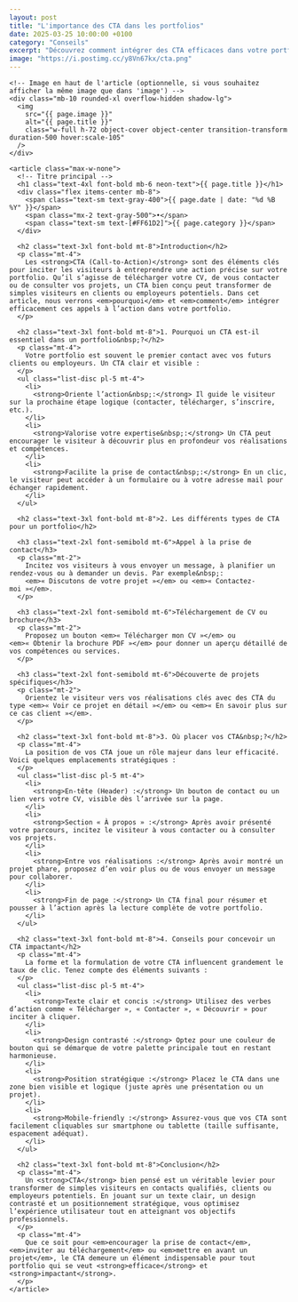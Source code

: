 ```yaml
---
layout: post
title: "L'importance des CTA dans les portfolios"
date: 2025-03-25 10:00:00 +0100
category: "Conseils"
excerpt: "Découvrez comment intégrer des CTA efficaces dans votre portfolio pour encourager vos visiteurs à passer à l'action."
image: "https://i.postimg.cc/y8Vn67kx/cta.png"
---
```


<main class="pt-24 pb-16 bg-[#0A0118] text-white">
  <div class="container mx-auto px-4 max-w-4xl">

    <!-- Image en haut de l'article (optionnelle, si vous souhaitez afficher la même image que dans 'image') -->
    <div class="mb-10 rounded-xl overflow-hidden shadow-lg">
      <img 
        src="{{ page.image }}" 
        alt="{{ page.title }}" 
        class="w-full h-72 object-cover object-center transition-transform duration-500 hover:scale-105"
      />
    </div>

    <article class="max-w-none">
      <!-- Titre principal -->
      <h1 class="text-4xl font-bold mb-6 neon-text">{{ page.title }}</h1>
      <div class="flex items-center mb-8">
        <span class="text-sm text-gray-400">{{ page.date | date: "%d %B %Y" }}</span>
        <span class="mx-2 text-gray-500">•</span>
        <span class="text-sm text-[#FF61D2]">{{ page.category }}</span>
      </div>
      
      <h2 class="text-3xl font-bold mt-8">Introduction</h2>
      <p class="mt-4">
        Les <strong>CTA (Call-to-Action)</strong> sont des éléments clés pour inciter les visiteurs à entreprendre une action précise sur votre portfolio. Qu’il s’agisse de télécharger votre CV, de vous contacter ou de consulter vos projets, un CTA bien conçu peut transformer de simples visiteurs en clients ou employeurs potentiels. Dans cet article, nous verrons <em>pourquoi</em> et <em>comment</em> intégrer efficacement ces appels à l’action dans votre portfolio.
      </p>

      <h2 class="text-3xl font-bold mt-8">1. Pourquoi un CTA est-il essentiel dans un portfolio&nbsp;?</h2>
      <p class="mt-4">
        Votre portfolio est souvent le premier contact avec vos futurs clients ou employeurs. Un CTA clair et visible :
      </p>
      <ul class="list-disc pl-5 mt-4">
        <li>
          <strong>Oriente l’action&nbsp;:</strong> Il guide le visiteur sur la prochaine étape logique (contacter, télécharger, s’inscrire, etc.).
        </li>
        <li>
          <strong>Valorise votre expertise&nbsp;:</strong> Un CTA peut encourager le visiteur à découvrir plus en profondeur vos réalisations et compétences.
        </li>
        <li>
          <strong>Facilite la prise de contact&nbsp;:</strong> En un clic, le visiteur peut accéder à un formulaire ou à votre adresse mail pour échanger rapidement.
        </li>
      </ul>

      <h2 class="text-3xl font-bold mt-8">2. Les différents types de CTA pour un portfolio</h2>
      
      <h3 class="text-2xl font-semibold mt-6">Appel à la prise de contact</h3>
      <p class="mt-2">
        Incitez vos visiteurs à vous envoyer un message, à planifier un rendez-vous ou à demander un devis. Par exemple&nbsp;: 
        <em>« Discutons de votre projet »</em> ou <em>« Contactez-moi »</em>.
      </p>

      <h3 class="text-2xl font-semibold mt-6">Téléchargement de CV ou brochure</h3>
      <p class="mt-2">
        Proposez un bouton <em>« Télécharger mon CV »</em> ou <em>« Obtenir la brochure PDF »</em> pour donner un aperçu détaillé de vos compétences ou services.
      </p>

      <h3 class="text-2xl font-semibold mt-6">Découverte de projets spécifiques</h3>
      <p class="mt-2">
        Orientez le visiteur vers vos réalisations clés avec des CTA du type <em>« Voir ce projet en détail »</em> ou <em>« En savoir plus sur ce cas client »</em>.
      </p>

      <h2 class="text-3xl font-bold mt-8">3. Où placer vos CTA&nbsp;?</h2>
      <p class="mt-4">
        La position de vos CTA joue un rôle majeur dans leur efficacité. Voici quelques emplacements stratégiques :
      </p>
      <ul class="list-disc pl-5 mt-4">
        <li>
          <strong>En-tête (Header) :</strong> Un bouton de contact ou un lien vers votre CV, visible dès l’arrivée sur la page.
        </li>
        <li>
          <strong>Section « À propos » :</strong> Après avoir présenté votre parcours, incitez le visiteur à vous contacter ou à consulter vos projets.
        </li>
        <li>
          <strong>Entre vos réalisations :</strong> Après avoir montré un projet phare, proposez d’en voir plus ou de vous envoyer un message pour collaborer.
        </li>
        <li>
          <strong>Fin de page :</strong> Un CTA final pour résumer et pousser à l’action après la lecture complète de votre portfolio.
        </li>
      </ul>

      <h2 class="text-3xl font-bold mt-8">4. Conseils pour concevoir un CTA impactant</h2>
      <p class="mt-4">
        La forme et la formulation de votre CTA influencent grandement le taux de clic. Tenez compte des éléments suivants :
      </p>
      <ul class="list-disc pl-5 mt-4">
        <li>
          <strong>Texte clair et concis :</strong> Utilisez des verbes d’action comme « Télécharger », « Contacter », « Découvrir » pour inciter à cliquer.
        </li>
        <li>
          <strong>Design contrasté :</strong> Optez pour une couleur de bouton qui se démarque de votre palette principale tout en restant harmonieuse.
        </li>
        <li>
          <strong>Position stratégique :</strong> Placez le CTA dans une zone bien visible et logique (juste après une présentation ou un projet).
        </li>
        <li>
          <strong>Mobile-friendly :</strong> Assurez-vous que vos CTA sont facilement cliquables sur smartphone ou tablette (taille suffisante, espacement adéquat).
        </li>
      </ul>

      <h2 class="text-3xl font-bold mt-8">Conclusion</h2>
      <p class="mt-4">
        Un <strong>CTA</strong> bien pensé est un véritable levier pour transformer de simples visiteurs en contacts qualifiés, clients ou employeurs potentiels. En jouant sur un texte clair, un design contrasté et un positionnement stratégique, vous optimisez l’expérience utilisateur tout en atteignant vos objectifs professionnels. 
      </p>
      <p class="mt-4">
        Que ce soit pour <em>encourager la prise de contact</em>, <em>inviter au téléchargement</em> ou <em>mettre en avant un projet</em>, le CTA demeure un élément indispensable pour tout portfolio qui se veut <strong>efficace</strong> et <strong>impactant</strong>.
      </p>
    </article>
  </div>
</main>
